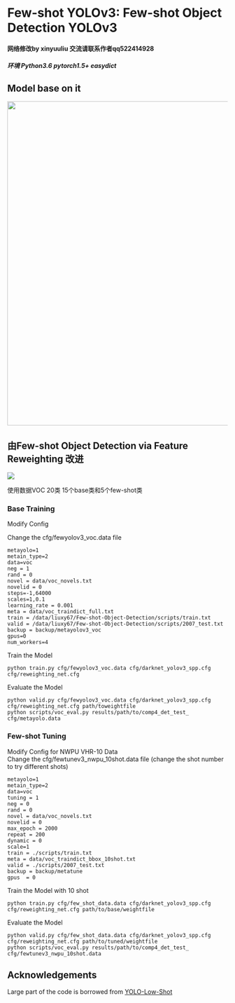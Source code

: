 # Few-shot YOLOv3: Few-shot Object Detection YOLOv3

#### 网络修改by xinyuuliu       交流请联系作者qq522414928

##### 环境 Python3.6  pytorch1.5+  easydict


## Model base on it
<div align=center>
<img src="https://user-images.githubusercontent.com/47288017/85242838-ab36fb00-b472-11ea-9ec8-418d06d057a0.png" width="740">
</div>


## 由Few-shot Object Detection via Feature Reweighting 改进

![](https://user-images.githubusercontent.com/8370623/67256408-ad583e00-f43b-11e9-806e-47d79acecaed.png)



使用数据VOC 20类    15个base类和5个few-shot类



### Base Training
Modify Config

Change the cfg/fewyolov3_voc.data file 

```
metayolo=1
metain_type=2
data=voc
neg = 1
rand = 0
novel = data/voc_novels.txt
novelid = 0
steps=-1,64000
scales=1,0.1
learning_rate = 0.001
meta = data/voc_traindict_full.txt
train = /data/liuxy67/Few-shot-Object-Detection/scripts/train.txt
valid = /data/liuxy67/Few-shot-Object-Detection/scripts/2007_test.txt
backup = backup/metayolov3_voc
gpus=0
num_workers=4
```

Train the Model
```
python train.py cfg/fewyolov3_voc.data cfg/darknet_yolov3_spp.cfg cfg/reweighting_net.cfg
```

Evaluate the Model
```
python valid.py cfg/fewyolov3_voc.data cfg/darknet_yolov3_spp.cfg cfg/reweighting_net.cfg path/toweightfile
python scripts/voc_eval.py results/path/to/comp4_det_test_ cfg/metayolo.data
```

### Few-shot Tuning
Modify Config for NWPU VHR-10 Data   
Change the cfg/fewtunev3_nwpu_10shot.data file (change the shot number to try different shots)
```
metayolo=1
metain_type=2
data=voc
tuning = 1
neg = 0
rand = 0
novel = data/voc_novels.txt
novelid = 0
max_epoch = 2000
repeat = 200
dynamic = 0
scale=1
train = ./scripts/train.txt
meta = data/voc_traindict_bbox_10shot.txt
valid = ./scripts/2007_test.txt
backup = backup/metatune
gpus  = 0
```


Train the Model with 10 shot
```
python train.py cfg/few_shot_data.data cfg/darknet_yolov3_spp.cfg cfg/reweighting_net.cfg path/to/base/weightfile
```

Evaluate the Model
```
python valid.py cfg/few_shot_data.data cfg/darknet_yolov3_spp.cfg cfg/reweighting_net.cfg path/to/tuned/weightfile
python scripts/voc_eval.py results/path/to/comp4_det_test_ cfg/fewtunev3_nwpu_10shot.data
```

## Acknowledgements
Large part of the code is borrowed from [YOLO-Low-Shot](https://github.com/bingykang/Fewshot_Detection)
